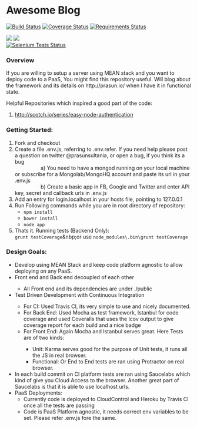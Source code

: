 Awesome Blog
===========

[![Build Status](https://travis-ci.org/prasunsultania/demoblog.svg?branch=master)](https://travis-ci.org/prasunsultania/demoblog)
[![Coverage Status](https://img.shields.io/coveralls/prasunsultania/demoblog.svg)](https://coveralls.io/r/prasunsultania/demoblog)
[![Requirements Status](https://requires.io/github/prasunsultania/demoblog/requirements.png?branch=master)](https://requires.io/github/prasunsultania/demoblog/requirements/?branch=master)

<a href="https://david-dm.org/prasunsultania/demoblog#info=dependencies&view=table"><img src="https://david-dm.org/prasunsultania/demoblog.png"></a>
<a href="https://david-dm.org/prasunsultania/demoblog#info=devDependencies&view=table"><img src="https://david-dm.org/prasunsultania/demoblog/dev-status.svg"/></a>
<br/>
<a href="https://saucelabs.com/u/prasun_sultania">
  <img src="https://saucelabs.com/browser-matrix/prasun_sultania.svg" alt="Selenium Tests Status" />
</a>

<h3>Overview</h3>
If you are willing to setup a server using MEAN stack and you want to deploy code to a PaaS, You might find this repository useful.
Will blog about the framework and its details on http://prasun.io/ when I have it in functional state.    

Helpful Repositories which inspired a good part of the code:<br/>
1) http://scotch.io/series/easy-node-authentication

<h3>Getting Started:</h3>
<ol>
<li> Fork and checkout</li>
<li> Create a file .env.js, referring to .env.refer. If you need help please post a question on twitter @prasunsultania, or open a bug, if you think its a bug</li>
	<span style="padding-left:5em;">a) You need to have a mongod running on your local machine or subscribe for a Mongolab/MongoHQ account and paste its url in your .env.js</span><br/>
	<span style="padding-left:5em;">b) Create a basic app in FB, Google and Twitter and enter API key, secret and callback urls in .env.js</span><br/>
<li>Add an entry for login.localhost.in your hosts file, pointing to 127.0.0.1</li>
<li>Run Following commands while you are in root directory of repository:
    <ul>
    	<li><code>npm install</code></li>
    	<li><code>bower install</code></li>
    	<li><code>node app</code></li>
	</ul>
</li>
<li> Thats it. Running tests (Backend Only):<br/>	
		<code>grunt testCoverage</code>&nbp;or use <code>node_modules\.bin\grunt testCoverage</code>
</li>
</ol>	

<h3>Design Goals:</h3>
<ul>
	<li>Develop using MEAN Stack and keep code platform agnostic to allow deploying on any PaaS.</li>
	<li>Front end and Back end decoupled of each other</li>
		<ul><li>All Front end and its dependencies are under ./public</li></ul>
 	<li>Test Driven Development with Continuous Integration</li>
 		<ul>
 		    <li>For CI: Used Travis CI, its very simple to use and nicely documented.</li>
 		<li>For Back End: Used Mocha as test framework, Istanbul for code coverage and used Coveralls that uses the lcov output to give coverage report for each build and a nice badge</li>
 		<li>For Front End: Again Mocha and Istanbul serves great. Here Tests are of two kinds:</li>
 			<ul>
 			    <li>Unit: Karma serves good for the purpose of Unit tests, it runs all the JS in real browser.</li>
 			    <li>Functional: Or End to End tests are ran using Protractor on real browser.</li>
 			</ul>
 		</ul>
 			<li>In each build commit on CI platform tests are ran using Saucelabs which kind of give you Cloud Access to the browser. Another great part of Saucelabs is that it is able to use localhost urls.</li>
 	<li>PaaS Deployments:
 	    <ul>
 		    <li>Currently code is deployed to CloudControl and Heroku by Travis CI once all the tests are passing</li>
 		    <li>Code is PaaS Platform agnostic, it needs correct env variables to be set. Please refer .env.js fore the same.</li>
 		</ul>
 	</li>
</ul>
